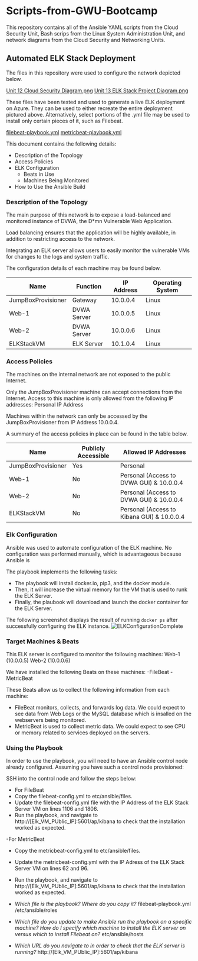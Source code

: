 # Scripts-from-GWU-Bootcamp
This repository contains all of the Ansible YAML scripts from the Cloud Security Unit, Bash scrips from the Linux System Administration Unit, and network diagrams from the Cloud Security and Networking Units.

## Automated ELK Stack Deployment

The files in this repository were used to configure the network depicted below.

[Unit 12 Cloud Security Diagram.png](https://github.com/sarahmaine/Scripts-from-GWU-Bootcamp/blob/main/Diagrams/Unit%2012%20Cloud%20Security%20Diagram.png)
[Unit 13 ELK Stack Project Diagram.png](https://github.com/sarahmaine/Scripts-from-GWU-Bootcamp/blob/main/Diagrams/Unit%2013%20ELK%20Stack%20Project%20Diagram.png)

These files have been tested and used to generate a live ELK deployment on Azure. They can be used to either recreate the entire deployment pictured above. Alternatively, select portions of the .yml file may be used to install only certain pieces of it, such as Filebeat.

[filebeat-playbook.yml](https://github.com/sarahmaine/Scripts-from-GWU-Bootcamp/blob/main/Ansible/filebeat-config.yml)
[metricbeat-playbook.yml](https://github.com/sarahmaine/Scripts-from-GWU-Bootcamp/blob/main/Ansible/metricbeat-playbook.yml)

This document contains the following details:
- Description of the Topology
- Access Policies
- ELK Configuration
  - Beats in Use
  - Machines Being Monitored
- How to Use the Ansible Build


### Description of the Topology

The main purpose of this network is to expose a load-balanced and monitored instance of DVWA, the D*mn Vulnerable Web Application.

Load balancing ensures that the application will be highly available, in addition to restricting access to the network.

Integrating an ELK server allows users to easily monitor the vulnerable VMs for changes to the logs and system traffic.

The configuration details of each machine may be found below.

| Name               | Function    | IP Address | Operating System |
|--------------------|-------------|------------|------------------|
| JumpBoxProvisioner | Gateway     | 10.0.0.4   | Linux            |
| Web-1              | DVWA Server | 10.0.0.5   | Linux            |
| Web-2              | DVWA Server | 10.0.0.6   | Linux            |
| ELKStackVM         | ELK Server  | 10.1.0.4   | Linux            |

### Access Policies

The machines on the internal network are not exposed to the public Internet. 

Only the JumpBoxProvisioner machine can accept connections from the Internet. Access to this machine is only allowed from the following IP addresses:
Personal IP Address

Machines within the network can only be accessed by the JumpBoxProvisioner from IP Address 10.0.0.4.

A summary of the access policies in place can be found in the table below.

| Name               | Publicly Accessible | Allowed IP Addresses                       |
|--------------------|---------------------|--------------------------------------------|
| JumpBoxProvisioner | Yes                 | Personal                                   |
| Web-1              | No                  | Personal (Access to DVWA GUI) & 10.0.0.4   |
| Web-2              | No                  | Personal (Access to DVWA GUI) & 10.0.0.4   |
| ELKStackVM         | No                  | Personal (Access to Kibana GUI) & 10.0.0.4 |

### Elk Configuration

Ansible was used to automate configuration of the ELK machine. No configuration was performed manually, which is advantageous because Ansible is 

The playbook implements the following tasks:
- The playbook will install docker.io, pip3, and the docker module.
- Then, it will increase the virtual memory for the VM that is used to runk the ELK Server.
- Finally, the plaubook will download and launch the docker container for the ELK Server.

The following screenshot displays the result of running `docker ps` after successfully configuring the ELK instance.
![ELKConfigurationComplete](https://user-images.githubusercontent.com/97468655/166198781-ef82a88d-3451-4ec3-bc7c-7addbc7b8d9d.png)

### Target Machines & Beats
This ELK server is configured to monitor the following machines:
Web-1 (10.0.0.5)
Web-2 (10.0.0.6)

We have installed the following Beats on these machines:
-FileBeat
-MetricBeat

These Beats allow us to collect the following information from each machine:
- FileBeat monitors, collects, and forwards log data. We could expect to see data from Web Logs or the MySQL database which is insalled on the webservers being monitored. 
- MetricBeat is used to collect metric data. We could expect to see CPU or memory related to services deployed on the servers.

### Using the Playbook
In order to use the playbook, you will need to have an Ansible control node already configured. Assuming you have such a control node provisioned: 

SSH into the control node and follow the steps below:
- For FileBeat
- Copy the filebeat-config.yml to etc/ansible/files.
- Update the filebeat-config.yml file with the IP Address of the ELK Stack Server VM on lines 1106 and 1806.
- Run the playbook, and navigate to http://[Elk_VM_PUblic_IP]:5601/ap/kibana to check that the installation worked as expected.

-For MetricBeat
- Copy the metricbeat-config.yml to etc/ansible/files.
- Update the metricbeat-config.yml with the IP Adress of the ELK Stack Server VM on lines 62 and 96.
- Run the playbook, and navigate to http://[Elk_VM_PUblic_IP]:5601/ap/kibana to check that the installation worked as expected.

- _Which file is the playbook? Where do you copy it?_ filebeat-playbook.yml /etc/ansible/roles
- _Which file do you update to make Ansible run the playbook on a specific machine? How do I specify which machine to install the ELK server on versus which to install Filebeat on?_ etc/ansible/hosts
- _Which URL do you navigate to in order to check that the ELK server is running?_ http://[Elk_VM_PUblic_IP]:5601/ap/kibana
